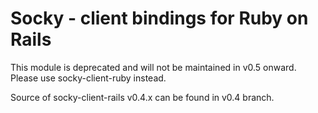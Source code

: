# Socky - client bindings for Ruby on Rails

This module is deprecated and will not be maintained in v0.5 onward. Please use socky-client-ruby instead.

Source of socky-client-rails v0.4.x can be found in v0.4 branch.
